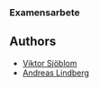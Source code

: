### Examensarbete

## Authors
- [Viktor Sjöblom](https://twitter.com/ViktorSjoblom)
- [Andreas Lindberg](https://twitter.com/oaflindberg)
